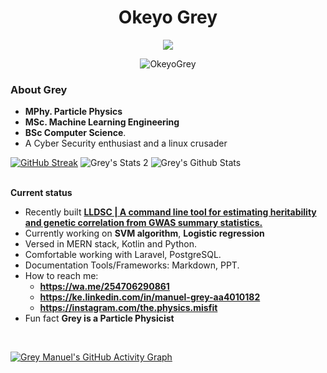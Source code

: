 <h1 align="center"> Okeyo Grey </h1>



<p align="center">
  <a href="https://github.com/okeyogrey"><img src="https://readme-typing-svg.herokuapp.com?color=5B5B5B&center=true&vCenter=true&lines=Machine+learning+engineer;Python,+LISP,+NodeJS,+Java,+R,+PHP;SVM+algorithm,+Logistic+Regression;Full+Stack+Engineer&height=45&width=450&color=311219&vCenter=true"></a>
</p>

<p align="center"> <img src="https://komarev.com/ghpvc/?username=okeyogrey&color=5A84CA" alt="OkeyoGrey" /> </p>

### About Grey

- **MPhy. Particle Physics**
- **MSc. Machine Learning Engineering**
- **BSc Computer Science**.
- A Cyber Security enthusiast and a linux crusader

[![GitHub Streak](https://streak-stats.demolab.com?user=okeyogrey&card_width=400)](https://git.io/streak-stats) ![Grey's Stats 2](https://github-readme-stats.vercel.app/api?username=okeyogrey&show_icons=true&theme=whitecard_width=400) ![Grey's Github Stats](https://cheesits456-readme-stats.vercel.app/api/top-langs?username=okeyogrey&layout=compact&hide=smarty) <br>
<br>

**Current status**



- Recently built **[LLDSC | A command line tool for estimating heritability and genetic correlation from GWAS summary statistics.](https://github.com/GreyManuel/Etherfunds)**
- Currently working on **SVM algorithm**, **Logistic regression**
- Versed in MERN stack, Kotlin and Python.
- Comfortable working with Laravel, PostgreSQL.
- Documentation Tools/Frameworks: Markdown, PPT.
- How to reach me:
    - **https://wa.me/254706290861**
    - **https://ke.linkedin.com/in/manuel-grey-aa4010182**
    - **https://instagram.com/the.physics.misfit**
- Fun fact **Grey is a Particle Physicist**

<!-- ## 🔥 My contribution streak

<p align="center">
  <a href="https://github.com/okeyogrey/github-readme-streak-stats">
    <img src="https://github-readme-streak-stats.herokuapp.com/?user=okeyogrey#version3"/>
  </a>
</p>
 -->

<br>

[![Grey Manuel's GitHub Activity Graph](https://activity-graph.herokuapp.com/graph?username=okeyogrey&theme=react-dark)](https://github.com/okeyogrey)
